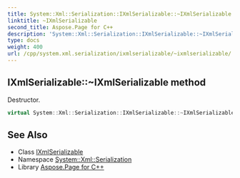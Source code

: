 ```yaml
---
title: System::Xml::Serialization::IXmlSerializable::~IXmlSerializable method
linktitle: ~IXmlSerializable
second_title: Aspose.Page for C++
description: 'System::Xml::Serialization::IXmlSerializable::~IXmlSerializable method. Destructor in C++.'
type: docs
weight: 400
url: /cpp/system.xml.serialization/ixmlserializable/~ixmlserializable/
---
```

## IXmlSerializable::~IXmlSerializable method


Destructor.

```cpp
virtual System::Xml::Serialization::IXmlSerializable::~IXmlSerializable()
```

## See Also

* Class [IXmlSerializable](../)
* Namespace [System::Xml::Serialization](../../)
* Library [Aspose.Page for C++](../../../)
